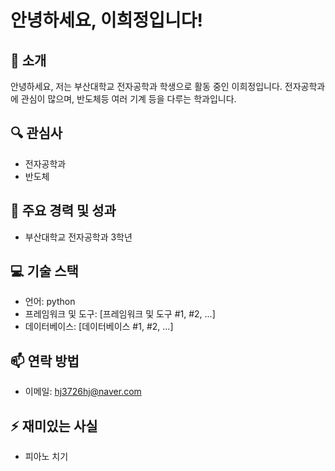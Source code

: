 # 안녕하세요, 이희정입니다!

## 👋 소개
안녕하세요, 저는 부산대학교 전자공학과 학생으로 활동 중인 이희정입니다. 전자공학과에 관심이 많으며, 반도체등 여러 기계 등을 다루는 학과입니다.

## 🔍 관심사
- 전자공학과 
- 반도체

## 🌟 주요 경력 및 성과
- 부산대학교 전자공학과 3학년


## 💻 기술 스택
- 언어: python
- 프레임워크 및 도구: [프레임워크 및 도구 #1, #2, ...]
- 데이터베이스: [데이터베이스 #1, #2, ...]

## 📫 연락 방법
- 이메일: hj3726hj@naver.com

## ⚡ 재미있는 사실
- 피아노 치기

